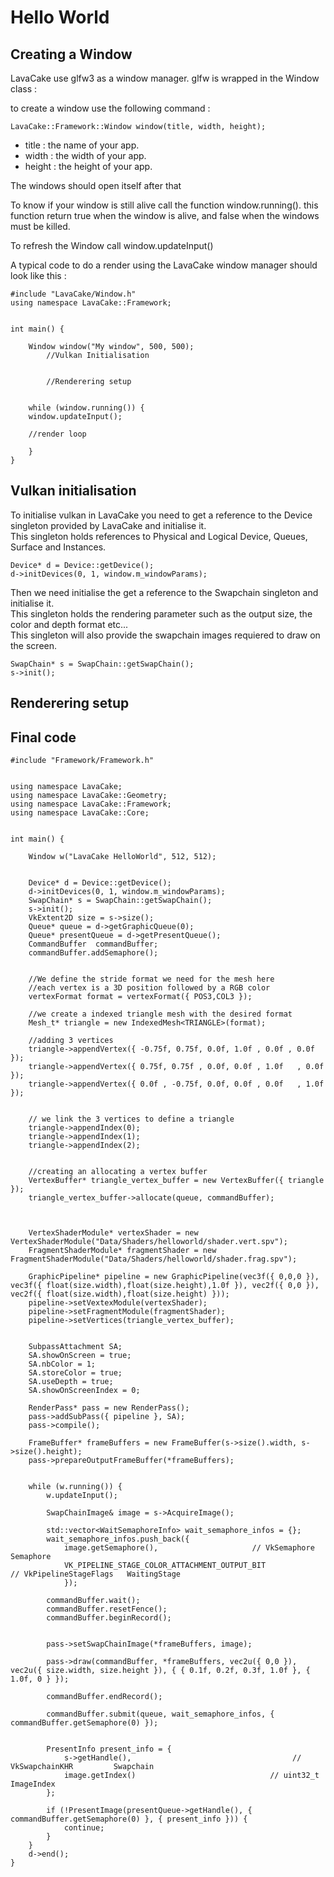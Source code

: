 # Hello World

## Creating a Window

LavaCake use glfw3 as a window manager.
glfw is wrapped in the Window class : 

to create a window use the following command :

`LavaCake::Framework::Window window(title, width, height);`

* title : the name of your app.
* width : the width of your app.
* height : the height of your app.

The windows should open itself after that

To know if your window is still alive call the function window.running().
this function return true when the window is alive, and false when the windows must be killed.

To refresh the Window call window.updateInput()

A typical code to do a render using the LavaCake window manager should look like this : 


```
#include "LavaCake/Window.h"
using namespace LavaCake::Framework;


int main() {

	Window window("My window", 500, 500);
        //Vulkan Initialisation
        

        //Renderering setup


	while (window.running()) {
	window.updateInput();

	//render loop

	}
}
```
## Vulkan initialisation

To initialise vulkan in LavaCake you need to get a reference to the Device singleton provided by LavaCake and initialise it.\
This singleton holds references to Physical and Logical Device, Queues, Surface and Instances.


```
Device* d = Device::getDevice();
d->initDevices(0, 1, window.m_windowParams);
```


Then we need initialise the get a reference to the Swapchain singleton and initialise it.\
This singleton holds the rendering parameter such as the output size, the color and depth format etc...\
This singleton will also provide the swapchain images requiered to draw on the screen.

```
SwapChain* s = SwapChain::getSwapChain();
s->init();
```

## Renderering setup


## Final code

```
#include "Framework/Framework.h"


using namespace LavaCake;
using namespace LavaCake::Geometry;
using namespace LavaCake::Framework;
using namespace LavaCake::Core;


int main() {

	Window w("LavaCake HelloWorld", 512, 512);

	
	Device* d = Device::getDevice();
	d->initDevices(0, 1, window.m_windowParams);
	SwapChain* s = SwapChain::getSwapChain();
	s->init();
	VkExtent2D size = s->size();
	Queue* queue = d->getGraphicQueue(0);
	Queue* presentQueue = d->getPresentQueue();
	CommandBuffer  commandBuffer;
	commandBuffer.addSemaphore();


	//We define the stride format we need for the mesh here 
	//each vertex is a 3D position followed by a RGB color
	vertexFormat format = vertexFormat({ POS3,COL3 });

	//we create a indexed triangle mesh with the desired format
	Mesh_t* triangle = new IndexedMesh<TRIANGLE>(format);

	//adding 3 vertices
	triangle->appendVertex({ -0.75f, 0.75f, 0.0f, 1.0f , 0.0f , 0.0f });
	triangle->appendVertex({ 0.75f,	0.75f , 0.0f, 0.0f , 1.0f	, 0.0f });
	triangle->appendVertex({ 0.0f , -0.75f, 0.0f, 0.0f , 0.0f	, 1.0f });


	// we link the 3 vertices to define a triangle
	triangle->appendIndex(0);
	triangle->appendIndex(1);
	triangle->appendIndex(2);


	//creating an allocating a vertex buffer
	VertexBuffer* triangle_vertex_buffer = new VertexBuffer({ triangle });
	triangle_vertex_buffer->allocate(queue, commandBuffer);

	
	
	VertexShaderModule* vertexShader = new VertexShaderModule("Data/Shaders/helloworld/shader.vert.spv");
	FragmentShaderModule* fragmentShader = new FragmentShaderModule("Data/Shaders/helloworld/shader.frag.spv");

	GraphicPipeline* pipeline = new GraphicPipeline(vec3f({ 0,0,0 }), vec3f({ float(size.width),float(size.height),1.0f }), vec2f({ 0,0 }), vec2f({ float(size.width),float(size.height) }));
	pipeline->setVextexModule(vertexShader);
	pipeline->setFragmentModule(fragmentShader);
	pipeline->setVertices(triangle_vertex_buffer);


	SubpassAttachment SA;
	SA.showOnScreen = true;
	SA.nbColor = 1;
	SA.storeColor = true;
	SA.useDepth = true;
	SA.showOnScreenIndex = 0;

	RenderPass* pass = new RenderPass();
	pass->addSubPass({ pipeline }, SA);
	pass->compile();

	FrameBuffer* frameBuffers = new FrameBuffer(s->size().width, s->size().height);
	pass->prepareOutputFrameBuffer(*frameBuffers);
	

	while (w.running()) {
		w.updateInput();
	
		SwapChainImage& image = s->AcquireImage();

		std::vector<WaitSemaphoreInfo> wait_semaphore_infos = {};
		wait_semaphore_infos.push_back({
			image.getSemaphore(),                     // VkSemaphore            Semaphore
			VK_PIPELINE_STAGE_COLOR_ATTACHMENT_OUTPUT_BIT					// VkPipelineStageFlags   WaitingStage
			});

		commandBuffer.wait();
		commandBuffer.resetFence();
		commandBuffer.beginRecord();


		pass->setSwapChainImage(*frameBuffers, image);

		pass->draw(commandBuffer, *frameBuffers, vec2u({ 0,0 }), vec2u({ size.width, size.height }), { { 0.1f, 0.2f, 0.3f, 1.0f }, { 1.0f, 0 } });

		commandBuffer.endRecord();

		commandBuffer.submit(queue, wait_semaphore_infos, { commandBuffer.getSemaphore(0) });


		PresentInfo present_info = {
			s->getHandle(),                                    // VkSwapchainKHR         Swapchain
			image.getIndex()                              // uint32_t               ImageIndex
		};

		if (!PresentImage(presentQueue->getHandle(), { commandBuffer.getSemaphore(0) }, { present_info })) {
			continue;
		}
	}
	d->end();
}

```